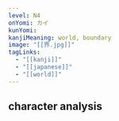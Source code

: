 ```yaml
---
level: N4
onYomi: カイ
kunYomi:
kanjiMeaning: world, boundary
image: "[[界.jpg]]"
tagLinks:
  - "[[kanji]]"
  - "[[japanese]]"
  - "[[world]]"
---
```

## character analysis